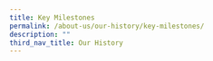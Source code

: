 ```yaml
---
title: Key Milestones
permalink: /about-us/our-history/key-milestones/
description: ""
third_nav_title: Our History
---
```

